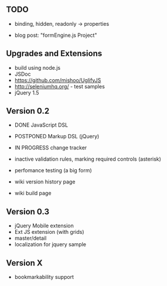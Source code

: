 ## TODO

* binding, hidden, readonly -> properties

* blog post: "formEngine.js Project"

## Upgrades and Extensions

* build using node.js
* JSDoc
* https://github.com/mishoo/UglifyJS
* http://seleniumhq.org/ - test samples
* jQuery 1.5

## Version 0.2

* DONE JavaScript DSL
* POSTPONED Markup DSL (jQuery)
* IN PROGRESS change tracker
* inactive validation rules, marking required controls (asterisk)
* perfomance testing (a big form)

* wiki version history page
* wiki build page


## Version 0.3

* jQuery Mobile extension
* Ext JS extension (with grids)
* master/detail
* localization for jquery sample

## Version X

* bookmarkability support
